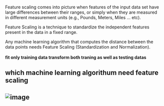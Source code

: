 <p>
Feature scaling comes into picture when features of the input data set have large differences between their ranges, or simply when they are measured in different measurement units (e.g., Pounds, Meters, Miles … etc).
  
Feature Scaling is a technique to standardize the independent features present in the data in a fixed range.
  
Any machine learning algorithm that computes the distance between the data points needs Feature Scaling (Standardization and Normalization). 
<br><br>
  <b>fit only training data transform both traning as well as testing datas</b>
</p>


<h2>which machine learning algorithum need feature scaling <h2>

![image](https://user-images.githubusercontent.com/89294557/185535648-81326636-5b81-4aaf-a377-71fb88876edd.png)
